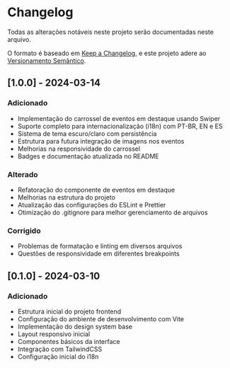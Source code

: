 # Changelog

Todas as alterações notáveis neste projeto serão documentadas neste arquivo.

O formato é baseado em [Keep a Changelog](https://keepachangelog.com/pt-BR/1.0.0/),
e este projeto adere ao [Versionamento Semântico](https://semver.org/lang/pt-BR/).

## [1.0.0] - 2024-03-14

### Adicionado

- Implementação do carrossel de eventos em destaque usando Swiper
- Suporte completo para internacionalização (i18n) com PT-BR, EN e ES
- Sistema de tema escuro/claro com persistência
- Estrutura para futura integração de imagens nos eventos
- Melhorias na responsividade do carrossel
- Badges e documentação atualizada no README

### Alterado

- Refatoração do componente de eventos em destaque
- Melhorias na estrutura do projeto
- Atualização das configurações do ESLint e Prettier
- Otimização do .gitignore para melhor gerenciamento de arquivos

### Corrigido

- Problemas de formatação e linting em diversos arquivos
- Questões de responsividade em diferentes breakpoints

## [0.1.0] - 2024-03-10

### Adicionado

- Estrutura inicial do projeto frontend
- Configuração do ambiente de desenvolvimento com Vite
- Implementação do design system base
- Layout responsivo inicial
- Componentes básicos da interface
- Integração com TailwindCSS
- Configuração inicial do i18n
